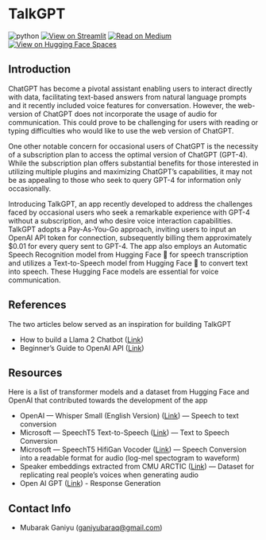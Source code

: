 # TalkGPT
![python](https://img.shields.io/badge/Python-3.9.0%2B-blue)
[![View on Streamlit](https://img.shields.io/badge/Streamlit-View%20on%20Streamlit%20app-ff69b4?logo=streamlit)](https://talk-gpt.streamlit.app/)
[![Read on Medium](https://img.shields.io/badge/Medium-12100E?style=for-the-badge&logo=medium&logoColor=white)](https://medium.com/@Mubarak_Ganiyu/talkgpt-voice-integration-with-chatgpt-dfbd02a0ceab)
[![View on Hugging Face Spaces](https://img.shields.io/badge/%F0%9F%A4%97%20Hugging%20Face-Spaces-blue)](https://huggingface.co/spaces/mabrouk/talkgpt)

## Introduction

ChatGPT has become a pivotal assistant enabling users to interact directly with data, facilitating text-based answers from natural language prompts and it recently included voice features for conversation. However, the web-version of ChatGPT does not incorporate the usage of audio for communication. This could prove to be challenging for users with reading or typing difficulties who would like to use the web version of ChatGPT.

One other notable concern for occasional users of ChatGPT is the necessity of a subscription plan to access the optimal version of ChatGPT (GPT-4). While the subscription plan offers substantial benefits for those interested in utilizing multiple plugins and maximizing ChatGPT’s capabilities, it may not be as appealing to those who seek to query GPT-4 for information only occasionally.

Introducing TalkGPT, an app recently developed to address the challenges faced by occasional users who seek a remarkable experience with GPT-4 without a subscription, and who desire voice interaction capabilities. TalkGPT adopts a Pay-As-You-Go approach, inviting users to input an OpenAI API token for connection, subsequently billing them approximately $0.01 for every query sent to GPT-4. The app also employs an Automatic Speech Recognition model from Hugging Face 🤗 for speech transcription and utilizes a Text-to-Speech model from Hugging Face 🤗 to convert text into speech. These Hugging Face models are essential for voice communication.

## References
The two articles below served as an inspiration for building TalkGPT

- How to build a Llama 2 Chatbot ([Link](https://blog.streamlit.io/how-to-build-a-llama-2-chatbot/))
- Beginner’s Guide to OpenAI API ([Link](https://blog.streamlit.io/beginners-guide-to-openai-api/))

## Resources
Here is a list of transformer models and a dataset from Hugging Face and OpenAI that contributed towards the development of the app

- OpenAI — Whisper Small (English Version) ([Link](https://huggingface.co/openai/whisper-small.en)) — Speech to text conversion
- Microsoft — SpeechT5 Text-to-Speech ([Link](https://huggingface.co/microsoft/speecht5_tts)) — Text to Speech Conversion
- Microsoft — SpeechT5 HifiGan Vocoder ([Link](https://huggingface.co/microsoft/speecht5_hifigan)) — Speech Conversion into a readable format for audio (log-mel spectogram to waveform)
- Speaker embeddings extracted from CMU ARCTIC ([Link](https://huggingface.co/datasets/Matthijs/cmu-arctic-xvectors)) — Dataset for replicating real people’s voices when generating audio
- Open AI GPT ([Link](https://platform.openai.com/docs/guides/text-generation)) - Response Generation

## Contact Info
- Mubarak Ganiyu (ganiyubaraq@gmail.com)
